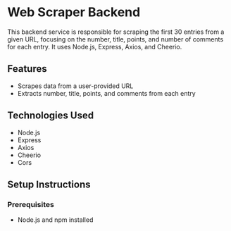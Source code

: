 # Web Scraper Backend

This backend service is responsible for scraping the first 30 entries from a given URL, focusing on the number, title, points, and number of comments for each entry. It uses Node.js, Express, Axios, and Cheerio.

## Features

- Scrapes data from a user-provided URL
- Extracts number, title, points, and comments from each entry

## Technologies Used

- Node.js
- Express
- Axios
- Cheerio
- Cors

## Setup Instructions

### Prerequisites

- Node.js and npm installed

